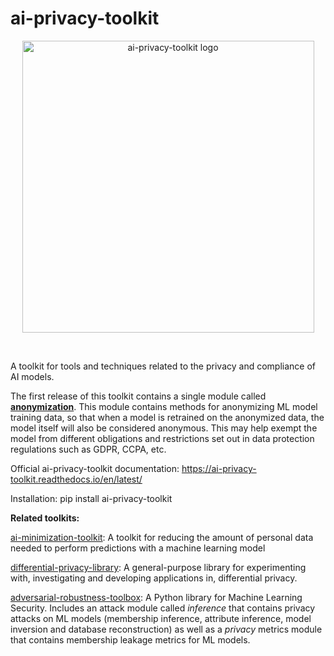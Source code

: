 # ai-privacy-toolkit
<p align="center">
  <img src="docs/images/logo with text.jpg?raw=true" width="467" title="ai-privacy-toolkit logo">
</p>
<br />

A toolkit for tools and techniques related to the privacy and compliance of AI models.

The first release of this toolkit contains a single module called [**anonymization**](apt/anonymization/README.md).
This module contains methods for anonymizing ML model training data, so that when 
a model is retrained on the anonymized data, the model itself will also be considered 
anonymous. This may help exempt the model from different obligations and restrictions 
set out in data protection regulations such as GDPR, CCPA, etc. 

Official ai-privacy-toolkit documentation: https://ai-privacy-toolkit.readthedocs.io/en/latest/

Installation: pip install ai-privacy-toolkit

**Related toolkits:**

[ai-minimization-toolkit](https://github.com/IBM/ai-minimization-toolkit): A toolkit for 
reducing the amount of personal data needed to perform predictions with a machine learning model

[differential-privacy-library](https://github.com/IBM/differential-privacy-library): A 
general-purpose library for experimenting with, investigating and developing applications in, 
differential privacy.

[adversarial-robustness-toolbox](https://github.com/Trusted-AI/adversarial-robustness-toolbox):
A Python library for Machine Learning Security. Includes an attack module called *inference* that contains privacy attacks on ML models 
(membership inference, attribute inference, model inversion and database reconstruction) as well as a *privacy* metrics module that contains
membership leakage metrics for ML models.

